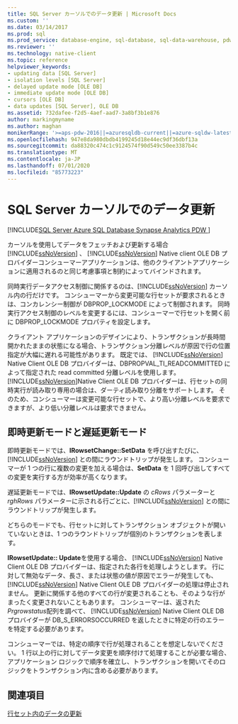 ```yaml
---
title: SQL Server カーソルでのデータ更新 | Microsoft Docs
ms.custom: ''
ms.date: 03/14/2017
ms.prod: sql
ms.prod_service: database-engine, sql-database, sql-data-warehouse, pdw
ms.reviewer: ''
ms.technology: native-client
ms.topic: reference
helpviewer_keywords:
- updating data [SQL Server]
- isolation levels [SQL Server]
- delayed update mode [OLE DB]
- immediate update mode [OLE DB]
- cursors [OLE DB]
- data updates [SQL Server], OLE DB
ms.assetid: 732dafee-f2d5-4aef-aad7-3a8bf3b1e876
author: markingmyname
ms.author: maghan
monikerRange: '>=aps-pdw-2016||=azuresqldb-current||=azure-sqldw-latest||>=sql-server-2016||=sqlallproducts-allversions||>=sql-server-linux-2017||=azuresqldb-mi-current'
ms.openlocfilehash: 947e8da980dbdb4199245d18e44ec9df36dbf13a
ms.sourcegitcommit: da88320c474c1c9124574f90d549c50ee3387b4c
ms.translationtype: MT
ms.contentlocale: ja-JP
ms.lasthandoff: 07/01/2020
ms.locfileid: "85773223"
---
```

# <a name="updating-data-in-sql-server-cursors"></a>SQL Server カーソルでのデータ更新
[!INCLUDE[SQL Server Azure SQL Database Synapse Analytics PDW ](../../includes/applies-to-version/sql-asdb-asdbmi-asdw-pdw.md)]

  カーソルを使用してデータをフェッチおよび更新する場合 [!INCLUDE[ssNoVersion](../../includes/ssnoversion-md.md)] 、 [!INCLUDE[ssNoVersion](../../includes/ssnoversion-md.md)] Native client OLE DB プロバイダーコンシューマーアプリケーションは、他のクライアントアプリケーションに適用されるのと同じ考慮事項と制約によってバインドされます。  
  
 同時実行データアクセス制御に関係するのは、[!INCLUDE[ssNoVersion](../../includes/ssnoversion-md.md)] カーソル内の行だけです。 コンシューマーから変更可能な行セットが要求されるときは、コンカレンシー制御が DBPROP_LOCKMODE によって制御されます。 同時実行アクセス制御のレベルを変更するには、コンシューマーで行セットを開く前に DBPROP_LOCKMODE プロパティを設定します。  
  
 クライアント アプリケーションのデザインにより、トランザクションが長時間開かれたままの状態になる場合、トランザクション分離レベルが原因で行の位置指定が大幅に遅れる可能性があります。 既定では、 [!INCLUDE[ssNoVersion](../../includes/ssnoversion-md.md)] Native Client OLE DB プロバイダーは、DBPROPVAL_TI_READCOMMITTED によって指定された read committed 分離レベルを使用します。 [!INCLUDE[ssNoVersion](../../includes/ssnoversion-md.md)]Native Client OLE DB プロバイダーは、行セットの同時実行が読み取り専用の場合は、ダーティ読み取り分離をサポートします。 そのため、コンシューマーは変更可能な行セットで、より高い分離レベルを要求できますが、より低い分離レベルは要求できません。  
  
## <a name="immediate-and-delayed-update-modes"></a>即時更新モードと遅延更新モード  
 即時更新モードでは、**IRowsetChange::SetData** を呼び出すたびに、[!INCLUDE[ssNoVersion](../../includes/ssnoversion-md.md)] との間にラウンドトリップが発生します。 コンシューマーが 1 つの行に複数の変更を加える場合は、**SetData** を 1 回呼び出してすべての変更を実行する方が効率が高くなります。  
  
 遅延更新モードでは、**IRowsetUpdate::Update** の *cRows* パラメーターと *rghRows* パラメーターに示される行ごとに、[!INCLUDE[ssNoVersion](../../includes/ssnoversion-md.md)] との間にラウンドトリップが発生します。  
  
 どちらのモードでも、行セットに対してトランザクション オブジェクトが開いていないときは、1 つのラウンドトリップが個別のトランザクションを表します。  
  
 **IRowsetUpdate:: Update**を使用する場合、 [!INCLUDE[ssNoVersion](../../includes/ssnoversion-md.md)] Native Client OLE DB プロバイダーは、指定された各行を処理しようとします。 行に対して無効なデータ、長さ、または状態の値が原因でエラーが発生しても、 [!INCLUDE[ssNoVersion](../../includes/ssnoversion-md.md)] Native Client OLE DB プロバイダーの処理は停止されません。 更新に関係する他のすべての行が変更されることも、そのような行がまったく変更されないこともあります。 コンシューマーは、返された*Prgrowstatus*配列を調べて、 [!INCLUDE[ssNoVersion](../../includes/ssnoversion-md.md)] Native Client OLE DB プロバイダーが DB_S_ERRORSOCCURRED を返したときに特定の行のエラーを特定する必要があります。  
  
 コンシューマーでは、特定の順序で行が処理されることを想定しないでください。 1 行以上の行に対してデータ変更を順序付けて処理することが必要な場合、アプリケーション ロジックで順序を確立し、トランザクションを開いてそのロジックをトランザクション内に含める必要があります。  
  
## <a name="see-also"></a>関連項目  
 [行セット内のデータの更新](../../relational-databases/native-client-ole-db-rowsets/updating-data-in-rowsets.md)  
  
  
